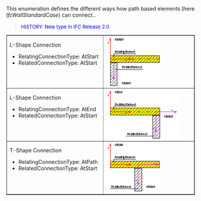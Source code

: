 ﻿This enumeration defines the different ways how path based elements (here _IfcWallStandardCase_) can connect..

> <font size="-1" color="#0000FF">HISTORY: New type in IFC Release
		  2.0</font>
>

<table border="1" cellpadding="2" cellspacing="2"> 
		<tr> 
		  <td width="260" valign="TOP" align="LEFT">
			 <p>L-Shape Connection </p>
			 <ul> 
				<li>RelatingConnectionType: AtStart</li> 
				<li>RelatedConnectionType: AtStart</li> 
			 </ul></td> 
		  <td width="300"><img src="figures/ifcconnectiontypeenum-fig03.gif" width="143" height="132" border="0"></td> 
		</tr> 
		<tr> 
		  <td width="260" valign="TOP" align="LEFT">
			 <p>L-Shape Connection </p>
			 <ul> 
				<li>RelatingConnectionType: AtEnd</li> 
				<li>RelatedConnectionType: AtStart</li> 
			 </ul></td> 
		  <td width="300"><img src="figures/ifcconnectiontypeenum-fig01.gif" width="193" height="132" border="0"></td> 
		</tr> 
		<tr> 
		  <td width="260" valign="TOP" align="LEFT">
			 <p>T-Shape Connection </p>
			 <ul> 
				<li>RelatingConnectionType: AtPath</li> 
				<li>RelatedConnectionType: AtStart</li> 
			 </ul></td> 
		  <td width="300"><img src="figures/ifcconnectiontypeenum-fig02.gif" width="145" height="133" border="0"></td> 
		</tr> 
	 </table>
